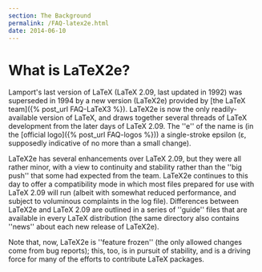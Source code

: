 ```yaml
---
section: The Background
permalink: /FAQ-latex2e.html
date: 2014-06-10
---
```


# What is LaTeX2e?

Lamport's last version of LaTeX (LaTeX 2.09, last updated in 1992)
was superseded in 1994 by a new version (LaTeX2e) provided by
[the LaTeX team]({% post_url FAQ-LaTeX3 %}).
LaTeX2e is now the only readily-available version of
LaTeX, and draws together several threads of LaTeX development
from the later days of LaTeX 2.09.  The ''e'' of the name is (in the
[official logo]({% post_url FAQ-logos %}))
a single-stroke epsilon
(&epsilon;, supposedly
indicative of no more than a small change).

LaTeX2e has several enhancements over LaTeX 2.09, but they were all
rather minor, with a view to continuity and stability rather than the
''big push'' that some had expected from the team.  LaTeX2e
continues to this day to offer a compatibility mode in which most
files prepared for use with LaTeX 2.09 will run (albeit with somewhat
reduced performance, and subject to voluminous complaints in the log
file).  Differences between LaTeX2e and LaTeX 2.09 are
outlined in a series of ''guide'' files that are available in every
LaTeX distribution (the same directory also contains ''news'' about
each new release of LaTeX2e).

Note that, now, LaTeX2e is ''feature frozen'' (the only allowed
changes come from bug reports); this, too, is in pursuit of stability,
and is a driving force for many of the efforts to contribute LaTeX
packages.

